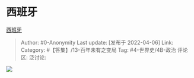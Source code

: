 # 西班牙
[西班牙](https://zhuanlan.zhihu.com/p/493568490)

> Author: #0-Anonymity
> Last update: [发布于 2022-04-06]
> Link:
> Category: #【答集】/13-百年未有之变局
> Tag: #4-世界史/4B-政治
> 评论区:
> 泛讨论:

![](https://pic1.zhimg.com/v2-4649a256c258bd656e995b7c5e5002c8_b.jpg)
